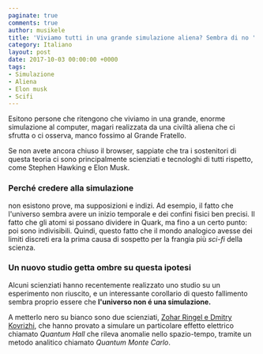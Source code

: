 ```yaml
---
paginate: true
comments: true
author: musikele
title: 'Viviamo tutti in una grande simulazione aliena? Sembra di no '
category: Italiano
layout: post
date: 2017-10-03 00:00:00 +0000
tags:
- Simulazione
- Aliena
- Elon musk
- Scifi
---
```



Esitono persone che ritengono che viviamo in una grande, enorme simulazione al computer, magari realizzata da una civiltà aliena che ci sfrutta o ci osserva, manco fossimo al Grande Fratello.

Se non avete ancora chiuso il browser, sappiate che tra i sostenitori di questa teoria ci sono principalmente scienziati e tecnologhi di tutti rispetto, come Stephen Hawking e Elon Musk.

### Perché credere alla simulazione

non esistono prove, ma supposizioni e indizi. Ad esempio, il fatto che l'universo sembra avere un inizio temporale e dei confini fisici ben precisi. Il fatto che gli atomi si possano dividere in  Quark, ma fino a un certo punto: poi sono indivisibili. Quindi, questo fatto che il mondo analogico avesse dei limiti discreti era la prima causa di sospetto per la frangia più *sci-fi* della scienza.

### Un nuovo studio getta ombre su questa ipotesi

Alcuni scienziati hanno recentemente realizzato uno studio su un esperimento non riuscito, e un interessante corollario di questo fallimento sembra proprio essere che **l'universo non é una simulazione.**

A metterlo nero su bianco sono due scienziati, [Zohar Ringel e Dmitry Kovrizhi](https://cosmosmagazine.com/physics/physicists-find-we-re-not-living-in-a-computer-simulation), che hanno provato a simulare un particolare effetto elettrico chiamato *Quantum Hall* che rileva anomalie nello spazio-tempo, tramite un metodo analitico chiamato *Quantum Monte Carlo*.

